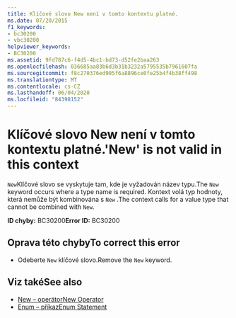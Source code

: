 ```yaml
---
title: Klíčové slovo New není v tomto kontextu platné.
ms.date: 07/20/2015
f1_keywords:
- bc30200
- vbc30200
helpviewer_keywords:
- BC30200
ms.assetid: 9fd787c6-f4d5-4bc1-bd73-d52fe2baa263
ms.openlocfilehash: 036685aa83b6d3b31b3232a5795535b7961607fa
ms.sourcegitcommit: f8c270376ed905f6a8896ce0fe25b4f4b38ff498
ms.translationtype: MT
ms.contentlocale: cs-CZ
ms.lasthandoff: 06/04/2020
ms.locfileid: "84398152"
---
```

# <a name="new-is-not-valid-in-this-context"></a><span data-ttu-id="38fe4-102">Klíčové slovo New není v tomto kontextu platné.</span><span class="sxs-lookup"><span data-stu-id="38fe4-102">'New' is not valid in this context</span></span>
<span data-ttu-id="38fe4-103">`New`Klíčové slovo se vyskytuje tam, kde je vyžadován název typu.</span><span class="sxs-lookup"><span data-stu-id="38fe4-103">The `New` keyword occurs where a type name is required.</span></span> <span data-ttu-id="38fe4-104">Kontext volá typ hodnoty, která nemůže být kombinována s `New` .</span><span class="sxs-lookup"><span data-stu-id="38fe4-104">The context calls for a value type that cannot be combined with `New`.</span></span>  
  
 <span data-ttu-id="38fe4-105">**ID chyby:** BC30200</span><span class="sxs-lookup"><span data-stu-id="38fe4-105">**Error ID:** BC30200</span></span>  
  
## <a name="to-correct-this-error"></a><span data-ttu-id="38fe4-106">Oprava této chyby</span><span class="sxs-lookup"><span data-stu-id="38fe4-106">To correct this error</span></span>  
  
- <span data-ttu-id="38fe4-107">Odeberte `New` klíčové slovo.</span><span class="sxs-lookup"><span data-stu-id="38fe4-107">Remove the `New` keyword.</span></span>  
  
## <a name="see-also"></a><span data-ttu-id="38fe4-108">Viz také</span><span class="sxs-lookup"><span data-stu-id="38fe4-108">See also</span></span>

- [<span data-ttu-id="38fe4-109">New – operátor</span><span class="sxs-lookup"><span data-stu-id="38fe4-109">New Operator</span></span>](../language-reference/operators/new-operator.md)
- [<span data-ttu-id="38fe4-110">Enum – příkaz</span><span class="sxs-lookup"><span data-stu-id="38fe4-110">Enum Statement</span></span>](../language-reference/statements/enum-statement.md)
